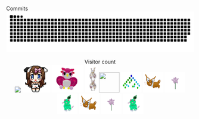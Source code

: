 
<br/>
Commits
<a href=#><img src="contributions.svg"></a>
<p align="center"> 
  Visitor count<br>
  <img src="https://profile-counter.glitch.me/mollybeach/count.svg" />
  <img src="./assets/cowpic.png" width="75" height="75"/>
  <img src="./assets/owl.gif" width="85" height="75"/>
  <img src="./assets/gene.gif" width="35" height="75"/>
  <img src="./assets/mandelbrot.gif" width="55" height="55"/>
  <img src="./assets/binaryTree.gif" width="55" height="55"/>
  <img src="./assets/eevee.gif" width="55" height="55"/>
  <img src="./assets/flower.gif" width="55" height="55"/>
  <img src="./assets/chikorita.gif" width="55" height="55"/>
  <img src="./assets/eevee.gif" width="55" height="55"/>
  <img src="./assets/flower.gif" width="55" height="55"/>
  <img src="./assets/chikorita.gif" width="55" height="55"/>

  </p>
  

</table>

